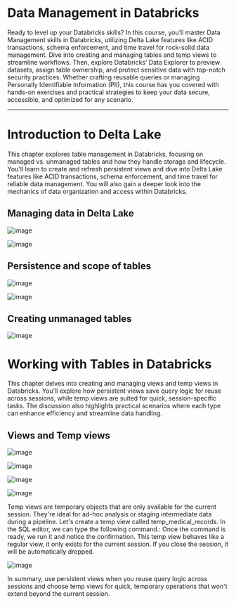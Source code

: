 # Data Management in Databricks

Ready to level up your Databricks skills? In this course, you’ll master Data Management skills in Databricks, utilizing Delta Lake features like ACID transactions, schema enforcement, and time travel for rock-solid data management. Dive into creating and managing tables and temp views to streamline workflows. Then, explore Databricks’ Data Explorer to preview datasets, assign table ownership, and protect sensitive data with top-notch security practices. Whether crafting reusable queries or managing Personally Identifiable Information (PII), this course has you covered with hands-on exercises and practical strategies to keep your data secure, accessible, and optimized for any scenario.

----------------------
# Introduction to Delta Lake

This chapter explores table management in Databricks, focusing on managed vs. unmanaged tables and how they handle storage and lifecycle. You'll learn to create and refresh persistent views and dive into Delta Lake features like ACID transactions, schema enforcement, and time travel for reliable data management. You will also gain a deeper look into the mechanics of data organization and access within Databricks.

## Managing data in Delta Lake

![image](https://github.com/user-attachments/assets/1464e2aa-c3c4-4f5f-b7b6-03f310b98f3b)

![image](https://github.com/user-attachments/assets/55e6491e-1a53-4523-8bf6-af5fe0f430a1)


## Persistence and scope of tables

![image](https://github.com/user-attachments/assets/60519cff-c72f-401d-b2ce-9b9faeeaae5c)

![image](https://github.com/user-attachments/assets/2f4eaec6-2545-4c60-8488-5c6c42870940)

## Creating unmanaged tables

![image](https://github.com/user-attachments/assets/1f0c766f-56fc-4f9e-bff3-7738f032b99d)

# Working with Tables in Databricks

This chapter delves into creating and managing views and temp views in Databricks. You'll explore how persistent views save query logic for reuse across sessions, while temp views are suited for quick, session-specific tasks. The discussion also highlights practical scenarios where each type can enhance efficiency and streamline data handling.

## Views and Temp views

![image](https://github.com/user-attachments/assets/8fc6d4ab-3f7d-4aad-8388-e33bcb3451bc)

![image](https://github.com/user-attachments/assets/e917bb85-cd52-4b73-979e-79b11f692a62)

![image](https://github.com/user-attachments/assets/2a0eabcc-d891-430c-a159-376d01f6a43d)

![image](https://github.com/user-attachments/assets/27a49cf2-fe66-4344-ab9c-ae5faa5f2073)

Temp views are temporary objects that are only available for the current session. They're ideal for ad-hoc analysis or staging intermediate data during a pipeline. Let's create a temp view called temp_medical_records. In the SQL editor, we can type the following command.: Once the command is ready, we run it and notice the confirmation. This temp view behaves like a regular view, it only exists for the current session. If you close the session, it will be automatically dropped.

![image](https://github.com/user-attachments/assets/2b73b119-24ee-46d9-9c28-aae6321afb10)

In summary, use persistent views when you reuse query logic across sessions and choose temp views for quick, temporary operations that won't extend beyond the current session.
